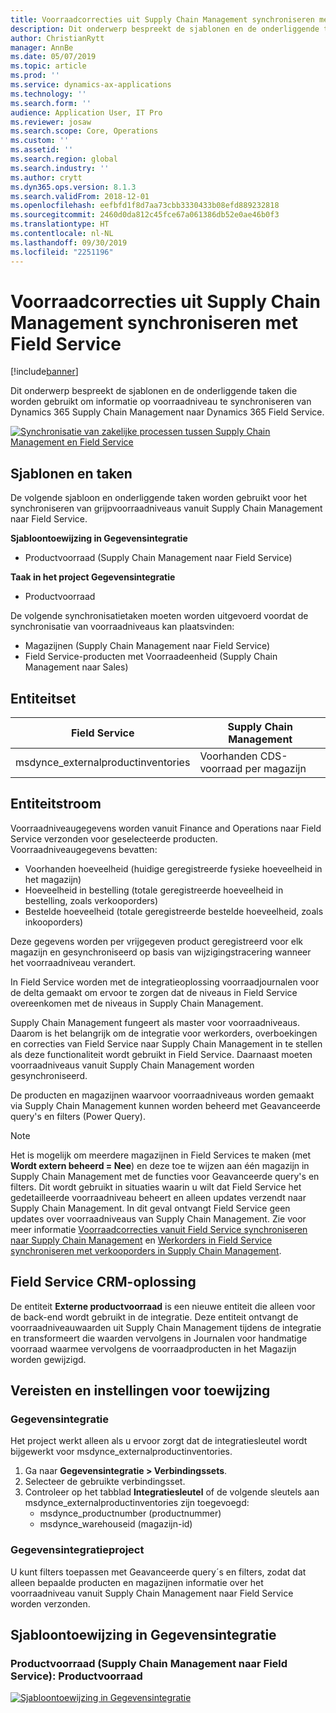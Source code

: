 ```yaml
---
title: Voorraadcorrecties uit Supply Chain Management synchroniseren met Field Service
description: Dit onderwerp bespreekt de sjablonen en de onderliggende taken die worden gebruikt om informatie op voorraadniveau te synchroniseren van Dynamics 365 Supply Chain Management naar Dynamics 365 Field Service.
author: ChristianRytt
manager: AnnBe
ms.date: 05/07/2019
ms.topic: article
ms.prod: ''
ms.service: dynamics-ax-applications
ms.technology: ''
ms.search.form: ''
audience: Application User, IT Pro
ms.reviewer: josaw
ms.search.scope: Core, Operations
ms.custom: ''
ms.assetid: ''
ms.search.region: global
ms.search.industry: ''
ms.author: crytt
ms.dyn365.ops.version: 8.1.3
ms.search.validFrom: 2018-12-01
ms.openlocfilehash: eefbfd1f8d7aa73cbb3330433b08efd889232818
ms.sourcegitcommit: 2460d0da812c45fce67a061386db52e0ae46b0f3
ms.translationtype: HT
ms.contentlocale: nl-NL
ms.lasthandoff: 09/30/2019
ms.locfileid: "2251196"
---
```

# <a name="synchronize-inventory-level-information-from-supply-chain-management-to-field-service"></a>Voorraadcorrecties uit Supply Chain Management synchroniseren met Field Service 

[!include[banner](../includes/banner.md)]

Dit onderwerp bespreekt de sjablonen en de onderliggende taken die worden gebruikt om informatie op voorraadniveau te synchroniseren van Dynamics 365 Supply Chain Management naar Dynamics 365 Field Service.

[![Synchronisatie van zakelijke processen tussen Supply Chain Management en Field Service](./media/FSOnHandOW.png)](./media/FSOnHandOW.png)

## <a name="templates-and-tasks"></a>Sjablonen en taken
De volgende sjabloon en onderliggende taken worden gebruikt voor het synchroniseren van grijpvoorraadniveaus vanuit Supply Chain Management naar Field Service.

**Sjabloontoewijzing in Gegevensintegratie**
- Productvoorraad (Supply Chain Management naar Field Service)
  
**Taak in het project Gegevensintegratie**
- Productvoorraad

De volgende synchronisatietaken moeten worden uitgevoerd voordat de synchronisatie van voorraadniveaus kan plaatsvinden:
- Magazijnen (Supply Chain Management naar Field Service) 
- Field Service-producten met Voorraadeenheid (Supply Chain Management naar Sales) 

## <a name="entity-set"></a>Entiteitset

| Field Service                      | Supply Chain Management                |
|------------------------------------|----------------------------------------|
| msdynce_externalproductinventories | Voorhanden CDS-voorraad per magazijn     |

## <a name="entity-flow"></a>Entiteitstroom
Voorraadniveaugegevens worden vanuit Finance and Operations naar Field Service verzonden voor geselecteerde producten. Voorraadniveaugegevens bevatten: 
- Voorhanden hoeveelheid (huidige geregistreerde fysieke hoeveelheid in het magazijn)
- Hoeveelheid in bestelling (totale geregistreerde hoeveelheid in bestelling, zoals verkooporders)
- Bestelde hoeveelheid (totale geregistreerde bestelde hoeveelheid, zoals inkooporders)

Deze gegevens worden per vrijgegeven product geregistreerd voor elk magazijn en gesynchroniseerd op basis van wijzigingstracering wanneer het voorraadniveau verandert.

In Field Service worden met de integratieoplossing voorraadjournalen voor de delta gemaakt om ervoor te zorgen dat de niveaus in Field Service overeenkomen met de niveaus in Supply Chain Management.

Supply Chain Management fungeert als master voor voorraadniveaus. Daarom is het belangrijk om de integratie voor werkorders, overboekingen en correcties van Field Service naar Supply Chain Management in te stellen als deze functionaliteit wordt gebruikt in Field Service. Daarnaast moeten voorraadniveaus vanuit Supply Chain Management worden gesynchroniseerd.

De producten en magazijnen waarvoor voorraadniveaus worden gemaakt via Supply Chain Management kunnen worden beheerd met Geavanceerde query's en filters (Power Query).

> [!NOTE]
> Het is mogelijk om meerdere magazijnen in Field Services te maken (met **Wordt extern beheerd = Nee**) en deze toe te wijzen aan één magazijn in Supply Chain Management met de functies voor Geavanceerde query's en filters. Dit wordt gebruikt in situaties waarin u wilt dat Field Service het gedetailleerde voorraadniveau beheert en alleen updates verzendt naar Supply Chain Management. In dit geval ontvangt Field Service geen updates over voorraadniveaus van Supply Chain Management. Zie voor meer informatie [Voorraadcorrecties vanuit Field Service synchroniseren naar Supply Chain Management](https://docs.microsoft.com/dynamics365/unified-operations/supply-chain/sales-marketing/synchronize-inventory-adjustments) en [Werkorders in Field Service synchroniseren met verkooporders in Supply Chain Management](https://docs.microsoft.com/dynamics365/unified-operations/supply-chain/sales-marketing/field-service-work-order).

## <a name="field-service-crm-solution"></a>Field Service CRM-oplossing
De entiteit **Externe productvoorraad** is een nieuwe entiteit die alleen voor de back-end wordt gebruikt in de integratie. Deze entiteit ontvangt de voorraadniveauwaarden uit Supply Chain Management tijdens de integratie en transformeert die waarden vervolgens in Journalen voor handmatige voorraad waarmee vervolgens de voorraadproducten in het Magazijn worden gewijzigd.

## <a name="prerequisites-and-mapping-setup"></a>Vereisten en instellingen voor toewijzing

### <a name="data-integration"></a>Gegevensintegratie
Het project werkt alleen als u ervoor zorgt dat de integratiesleutel wordt bijgewerkt voor msdynce_externalproductinventories.
1.  Ga naar **Gegevensintegratie > Verbindingssets**.
2.  Selecteer de gebruikte verbindingsset.
3.  Controleer op het tabblad **Integratiesleutel** of de volgende sleutels aan msdynce_externalproductinventories zijn toegevoegd:
      - msdynce_productnumber (productnummer)
      - msdynce_warehouseid (magazijn-id)
      
### <a name="data-integration-project"></a>Gegevensintegratieproject
U kunt filters toepassen met Geavanceerde query´s en filters, zodat dat alleen bepaalde producten en magazijnen informatie over het voorraadniveau vanuit Supply Chain Management naar Field Service worden verzonden.

## <a name="template-mapping-in-data-integration"></a>Sjabloontoewijzing in Gegevensintegratie

### <a name="product-inventory-supply-chain-management-to-field-service-product-inventory"></a>Productvoorraad (Supply Chain Management naar Field Service): Productvoorraad

[![Sjabloontoewijzing in Gegevensintegratie](./media/FSinventoryLevel1.png)](./media/FSinventoryLevel1.png)
